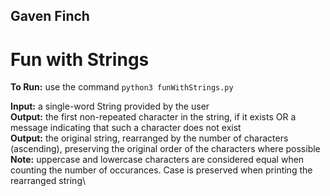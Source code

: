 ## Gaven Finch
# Fun with Strings

**To Run:** use the command `python3 funWithStrings.py`

**Input:** a single-word String provided by the user\
**Output:** the first non-repeated character in the string, if it exists OR a message indicating that such a character does not exist\
**Output:** the original string, rearranged by the number of characters (ascending), preserving the original order of the characters where possible\
**Note:** uppercase and lowercase characters are considered equal when counting the number of occurances. Case is preserved when printing the rearranged string\
